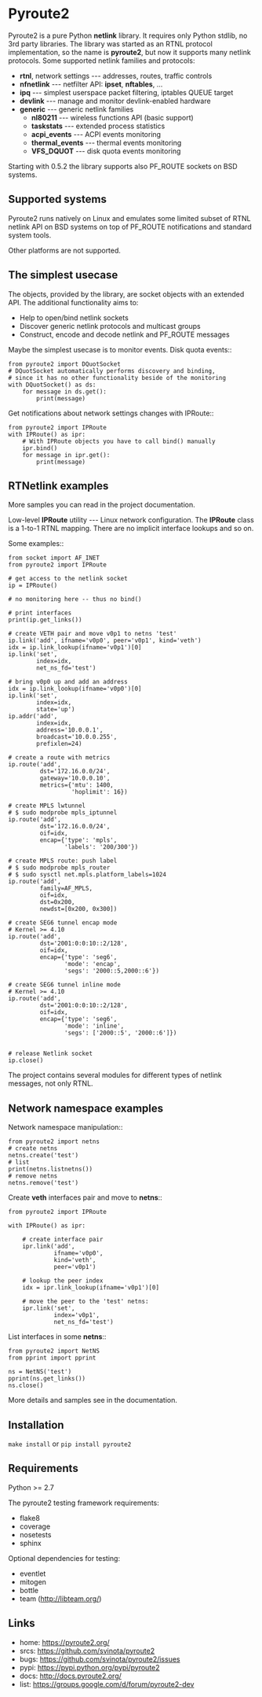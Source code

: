 Pyroute2
========

Pyroute2 is a pure Python **netlink** library. It requires only Python stdlib,
no 3rd party libraries. The library was started as an RTNL protocol
implementation, so the name is **pyroute2**, but now it supports many netlink
protocols. Some supported netlink families and protocols:

* **rtnl**, network settings --- addresses, routes, traffic controls
* **nfnetlink** --- netfilter API: **ipset**, **nftables**, ...
* **ipq** --- simplest userspace packet filtering, iptables QUEUE target
* **devlink** --- manage and monitor devlink-enabled hardware
* **generic** --- generic netlink families
    * **nl80211** --- wireless functions API (basic support)
    * **taskstats** --- extended process statistics
    * **acpi_events** --- ACPI events monitoring
    * **thermal_events** --- thermal events monitoring
    * **VFS_DQUOT** --- disk quota events monitoring

Starting with 0.5.2 the library supports also PF_ROUTE sockets on BSD systems.

Supported systems
-----------------

Pyroute2 runs natively on Linux and emulates some limited subset
of RTNL netlink API on BSD systems on top of PF_ROUTE notifications
and standard system tools.

Other platforms are not supported.

The simplest usecase
--------------------

The objects, provided by the library, are socket objects with an
extended API. The additional functionality aims to:

* Help to open/bind netlink sockets
* Discover generic netlink protocols and multicast groups
* Construct, encode and decode netlink and PF_ROUTE messages

Maybe the simplest usecase is to monitor events. Disk quota events::

    from pyroute2 import DQuotSocket
    # DQuotSocket automatically performs discovery and binding,
    # since it has no other functionality beside of the monitoring
    with DQuotSocket() as ds:
        for message in ds.get():
            print(message)

Get notifications about network settings changes with IPRoute::

    from pyroute2 import IPRoute
    with IPRoute() as ipr:
        # With IPRoute objects you have to call bind() manually
        ipr.bind()
        for message in ipr.get():
            print(message)

RTNetlink examples
------------------

More samples you can read in the project documentation.

Low-level **IPRoute** utility --- Linux network configuration.
The **IPRoute** class is a 1-to-1 RTNL mapping. There are no implicit
interface lookups and so on.

Some examples::

    from socket import AF_INET
    from pyroute2 import IPRoute

    # get access to the netlink socket
    ip = IPRoute()

    # no monitoring here -- thus no bind()

    # print interfaces
    print(ip.get_links())

    # create VETH pair and move v0p1 to netns 'test'
    ip.link('add', ifname='v0p0', peer='v0p1', kind='veth')
    idx = ip.link_lookup(ifname='v0p1')[0]
    ip.link('set',
            index=idx,
            net_ns_fd='test')

    # bring v0p0 up and add an address
    idx = ip.link_lookup(ifname='v0p0')[0]
    ip.link('set',
            index=idx,
            state='up')
    ip.addr('add',
            index=idx,
            address='10.0.0.1',
            broadcast='10.0.0.255',
            prefixlen=24)

    # create a route with metrics
    ip.route('add',
             dst='172.16.0.0/24',
             gateway='10.0.0.10',
             metrics={'mtu': 1400,
                      'hoplimit': 16})

    # create MPLS lwtunnel
    # $ sudo modprobe mpls_iptunnel
    ip.route('add',
             dst='172.16.0.0/24',
             oif=idx,
             encap={'type': 'mpls',
                    'labels': '200/300'})

    # create MPLS route: push label
    # $ sudo modprobe mpls_router
    # $ sudo sysctl net.mpls.platform_labels=1024
    ip.route('add',
             family=AF_MPLS,
             oif=idx,
             dst=0x200,
             newdst=[0x200, 0x300])

    # create SEG6 tunnel encap mode
    # Kernel >= 4.10
    ip.route('add',
             dst='2001:0:0:10::2/128',
             oif=idx,
             encap={'type': 'seg6',
                    'mode': 'encap',
                    'segs': '2000::5,2000::6'})

    # create SEG6 tunnel inline mode
    # Kernel >= 4.10
    ip.route('add',
             dst='2001:0:0:10::2/128',
             oif=idx,
             encap={'type': 'seg6',
                    'mode': 'inline',
                    'segs': ['2000::5', '2000::6']})


    # release Netlink socket
    ip.close()


The project contains several modules for different types of
netlink messages, not only RTNL.

Network namespace examples
--------------------------

Network namespace manipulation::

    from pyroute2 import netns
    # create netns
    netns.create('test')
    # list
    print(netns.listnetns())
    # remove netns
    netns.remove('test')

Create **veth** interfaces pair and move to **netns**::

    from pyroute2 import IPRoute

    with IPRoute() as ipr:

        # create interface pair
        ipr.link('add',
                 ifname='v0p0',
                 kind='veth',
                 peer='v0p1')

        # lookup the peer index
        idx = ipr.link_lookup(ifname='v0p1')[0]

        # move the peer to the 'test' netns:
        ipr.link('set',
                 index='v0p1',
                 net_ns_fd='test')

List interfaces in some **netns**::

    from pyroute2 import NetNS
    from pprint import pprint

    ns = NetNS('test')
    pprint(ns.get_links())
    ns.close()

More details and samples see in the documentation.

Installation
------------

`make install` or `pip install pyroute2`

Requirements
------------

Python >= 2.7

The pyroute2 testing framework requirements:
* flake8
* coverage
* nosetests
* sphinx

Optional dependencies for testing:
* eventlet
* mitogen
* bottle
* team (http://libteam.org/)

Links
-----

* home: https://pyroute2.org/
* srcs: https://github.com/svinota/pyroute2
* bugs: https://github.com/svinota/pyroute2/issues
* pypi: https://pypi.python.org/pypi/pyroute2
* docs: http://docs.pyroute2.org/
* list: https://groups.google.com/d/forum/pyroute2-dev
